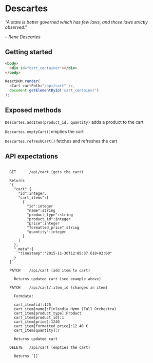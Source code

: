 # Descartes

*"A state is better governed which has few laws, and those laws strictly observed."*

*– Rene Descartes*

## Getting started

```html
<body>
  <div id="cart_container"></div>
</body>
```

```javascript
ReactDOM.render(
  <Cart cartPath="/api/cart" />,
  document.getElementById('cart_container')
);
```

## Exposed methods

`Descartes.addItem(product_id, quantity)` adds a product to the cart

`Descartes.emptyCart()`empties the cart

`Descartes.refreshCart()` fetches and refreshes the cart

## API expectations

```

  GET      /api/cart (gets the cart)

  Returns
  `{
    "cart":{
      "id":integer,
      "cart_items":[
        {
          "id":integer
          "name":string
          "product_type":string
          "product_id":integer
          "price":integer
          "formatted_price":string
          "quantity":integer
        }
      ]
    },
    "_meta":{
      "timestamp":"2015-11-30T12:05:37.618+02:00"
    }
  }`

  PATCH    /api/cart (add item to cart)

    Returns updated cart (see example above)

  PATCH    /api/cart/:item_id (changes an item)

    Formdata:

    cart_item[id]:125
    cart_item[name]:Finlandia Hymn (Full Orchestra)
    cart_item[product_type]:Product
    cart_item[product_id]:1
    cart_item[price]:1240
    cart_item[formatted_price]:12.40 €
    cart_item[quantity]:7

    Returns updated cart

  DELETE   /api/cart (empties the cart)

    Returns `[]`
```
